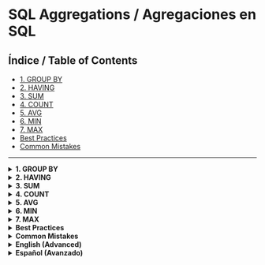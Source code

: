 # SQL Aggregations / Agregaciones en SQL

## Índice / Table of Contents

- [1. GROUP BY](#1-group-by)
- [2. HAVING](#2-having)
- [3. SUM](#3-sum)
- [4. COUNT](#4-count)
- [5. AVG](#5-avg)
- [6. MIN](#6-min)
- [7. MAX](#7-max)
- [Best Practices](#best-practices)
- [Common Mistakes](#common-mistakes)

---

<details>
<summary><strong>1. GROUP BY</strong></summary>

<details>
<summary><strong>English</strong></summary>

#### Theory
The `GROUP BY` clause groups rows that have the same values in specified columns into summary rows, like "total salary by department". It is used with aggregate functions (SUM, COUNT, AVG, etc.).

- **Purpose:** Summarize data by categories or groups.
- **Syntax:**
  ```sql
  SELECT column, AGG_FUNCTION(column)
  FROM table
  GROUP BY column;
  ```
- **How it works:** Rows are grouped by the specified column(s), and the aggregate function is applied to each group.

#### Example
Suppose you have:

**employees**
| id | name    | department | salary |
|----|---------|------------|--------|
| 1  | Alice   | HR         | 50000  |
| 2  | Bob     | IT         | 60000  |
| 3  | Charlie | IT         | 65000  |
| 4  | Diana   | Finance    | 70000  |
| 5  | Eve     | IT         | 62000  |

```sql
SELECT department, COUNT(*) AS num_employees
FROM employees
GROUP BY department;
```
_Result:_
| department | num_employees |
|------------|---------------|
| HR         | 1             |
| IT         | 3             |
| Finance    | 1             |

#### Visualization
Each department is listed once, with the number of employees in that department.

#### Use Cases
- Total sales by region
- Number of students per class
- Average score by subject

#### Best Practices
- Always include all non-aggregated columns in the GROUP BY clause.
- Use clear aliases for aggregated columns.

#### Common Mistakes
- Selecting columns not in GROUP BY or not aggregated.
- Forgetting to use aggregate functions with GROUP BY.

#### Advanced Example: Multiple Columns
```sql
SELECT department, salary, COUNT(*)
FROM employees
GROUP BY department, salary;
```

</details>
<details>
<summary><strong>Español</strong></summary>

#### Teoría
La cláusula `GROUP BY` agrupa filas que tienen los mismos valores en las columnas especificadas en filas resumen, como "salario total por departamento". Se usa junto con funciones de agregación (SUM, COUNT, AVG, etc.).

- **Propósito:** Resumir datos por categorías o grupos.
- **Sintaxis:**
  ```sql
  SELECT columna, FUNC_AGREGADA(columna)
  FROM tabla
  GROUP BY columna;
  ```
- **Cómo funciona:** Las filas se agrupan por la(s) columna(s) especificada(s) y la función de agregación se aplica a cada grupo.

#### Ejemplo
Supón que tienes:

**employees**
| id | name    | department | salary |
|----|---------|------------|--------|
| 1  | Alice   | HR         | 50000  |
| 2  | Bob     | IT         | 60000  |
| 3  | Charlie | IT         | 65000  |
| 4  | Diana   | Finance    | 70000  |
| 5  | Eve     | IT         | 62000  |

```sql
SELECT department, COUNT(*) AS num_empleados
FROM employees
GROUP BY department;
```
_Resultado:_
| department | num_empleados |
|------------|---------------|
| HR         | 1             |
| IT         | 3             |
| Finance    | 1             |

#### Visualización
Cada departamento aparece una vez, con la cantidad de empleados en ese departamento.

#### Casos de uso
- Ventas totales por región
- Número de estudiantes por clase
- Promedio por materia

#### Buenas Prácticas
- Incluye siempre todas las columnas no agregadas en el GROUP BY.
- Usa alias claros para las columnas agregadas.

#### Errores Comunes
- Seleccionar columnas que no están en el GROUP BY ni son agregadas.
- Olvidar usar funciones de agregación con GROUP BY.

#### Ejemplo Avanzado: Múltiples columnas
```sql
SELECT department, salary, COUNT(*)
FROM employees
GROUP BY department, salary;
```

</details>
</details>

<details>
<summary><strong>2. HAVING</strong></summary>

<details>
<summary><strong>English</strong></summary>

#### Theory
The `HAVING` clause filters records that work on summarized group data. It's like a WHERE clause but for groups, used after the `GROUP BY` clause.

- **Purpose:** Filter groups based on aggregate properties.
- **Syntax:**
  ```sql
  SELECT column, AGG_FUNCTION(column)
  FROM table
  GROUP BY column
  HAVING condition;
  ```
- **How it works:** Groups are formed with `GROUP BY`, then `HAVING` filters these groups.

#### Example
Continuing with the employees table, to find departments with more than 1 employee:

```sql
SELECT department, COUNT(*) AS num_employees
FROM employees
GROUP BY department
HAVING COUNT(*) > 1;
```
_Result:_
| department | num_employees |
|------------|---------------|
| IT         | 3             |

#### Visualization
Similar to the GROUP BY result, but only showing groups that meet the HAVING condition.

#### Use Cases
- Filter products with total sales above a certain amount.
- Find departments with an average salary below a threshold.

#### Best Practices
- Use `HAVING` for conditions on aggregated data, use `WHERE` for row-level conditions.
- Be mindful of performance, as `HAVING` can be less efficient.

#### Common Mistakes
- Using `HAVING` without `GROUP BY`.
- Confusing `HAVING` with `WHERE`.

</details>
<details>
<summary><strong>Español</strong></summary>

#### Teoría
La cláusula `HAVING` filtra registros que trabajan con datos de grupo resumidos. Es como una cláusula WHERE pero para grupos, y se usa después de la cláusula `GROUP BY`.

- **Propósito:** Filtrar grupos basados en propiedades agregadas.
- **Sintaxis:**
  ```sql
  SELECT columna, FUNC_AGREGADA(columna)
  FROM tabla
  GROUP BY columna
  HAVING condición;
  ```
- **Cómo funciona:** Se forman grupos con `GROUP BY`, luego `HAVING` filtra estos grupos.

#### Ejemplo
Continuando con la tabla de empleados, para encontrar departamentos con más de 1 empleado:

```sql
SELECT department, COUNT(*) AS num_empleados
FROM employees
GROUP BY department
HAVING COUNT(*) > 1;
```
_Resultado:_
| department | num_empleados |
|------------|---------------|
| IT         | 3             |

#### Visualización
Similar al resultado de GROUP BY, pero solo mostrando grupos que cumplen con la condición de HAVING.

#### Casos de uso
- Filtrar productos con ventas totales por encima de cierta cantidad.
- Encontrar departamentos con un salario promedio por debajo de un umbral.

#### Buenas Prácticas
- Usa `HAVING` para condiciones sobre datos agregados, usa `WHERE` para condiciones a nivel de fila.
- Ten en cuenta el rendimiento, ya que `HAVING` puede ser menos eficiente.

#### Errores Comunes
- Usar `HAVING` sin `GROUP BY`.
- Confundir `HAVING` con `WHERE`.

</details>
</details>

<details>
<summary><strong>3. SUM</strong></summary>

<details>
<summary><strong>English</strong></summary>

#### Theory
The `SUM` function calculates the total sum of a numeric column. It ignores NULL values.

- **Purpose:** Get the total value of a column.
- **Syntax:**
  ```sql
  SELECT SUM(column)
  FROM table
  WHERE condition;
  ```
- **How it works:** Adds up all values in the column that meet the condition.

#### Example
To find the total salary of all employees:

```sql
SELECT SUM(salary) AS total_salary
FROM employees;
```
_Result:_
| total_salary |
|--------------|
| 307000       |

#### Visualization
A single value representing the total sum.

#### Use Cases
- Total sales amount
- Total quantity of items

#### Best Practices
- Use meaningful aliases for the result.
- Ensure the column is numeric.

#### Common Mistakes
- Using SUM on non-numeric columns.
- Forgetting that SUM ignores NULLs.

</details>
<details>
<summary><strong>Español</strong></summary>

#### Teoría
La función `SUM` calcula la suma total de una columna numérica. Ignora los valores NULL.

- **Propósito:** Obtener el valor total de una columna.
- **Sintaxis:**
  ```sql
  SELECT SUM(columna)
  FROM tabla
  WHERE condición;
  ```
- **Cómo funciona:** Suma todos los valores en la columna que cumplen con la condición.

#### Ejemplo
Para encontrar el salario total de todos los empleados:

```sql
SELECT SUM(salary) AS total_salario
FROM employees;
```
_Resultado:_
| total_salario |
|----------------|
| 307000         |

#### Visualización
Un solo valor que representa la suma total.

#### Casos de uso
- Monto total de ventas
- Cantidad total de artículos

#### Buenas Prácticas
- Usa alias significativos para el resultado.
- Asegúrate de que la columna sea numérica.

#### Errores Comunes
- Usar SUM en columnas no numéricas.
- Olvidar que SUM ignora los NULL.

</details>
</details>

<details>
<summary><strong>4. COUNT</strong></summary>

<details>
<summary><strong>English</strong></summary>

#### Theory
The `COUNT` function returns the number of rows that match a specified criterion. It can count all rows or only those with non-NULL values in a specified column.

- **Purpose:** Count rows or non-NULL values.
- **Syntax:**
  ```sql
  SELECT COUNT(column)
  FROM table
  WHERE condition;
  ```
- **How it works:** Counts the number of rows that meet the condition.

#### Example
To count the total number of employees:

```sql
SELECT COUNT(*) AS total_employees
FROM employees;
```
_Result:_
| total_employees |
|-----------------|
| 5               |

To count employees with a specified department:

```sql
SELECT COUNT(department) AS num_departments
FROM employees
WHERE department IS NOT NULL;
```
_Result:_
| num_departments |
|-----------------|
| 5               |

#### Visualization
A single value representing the count.

#### Use Cases
- Count of orders, customers, or products.
- Number of active users.

#### Best Practices
- Use COUNT(*) to count all rows, including duplicates and NULLs.
- Use COUNT(column) to count non-NULL values in a column.

#### Common Mistakes
- Using COUNT on a column with all NULL values and expecting a non-zero result.
- Forgetting that COUNT(column) does not count NULLs.

</details>
<details>
<summary><strong>Español</strong></summary>

#### Teoría
La función `COUNT` devuelve el número de filas que coinciden con un criterio específico. Puede contar todas las filas o solo aquellas con valores no NULL en una columna específica.

- **Propósito:** Contar filas o valores no NULL.
- **Sintaxis:**
  ```sql
  SELECT COUNT(columna)
  FROM tabla
  WHERE condición;
  ```
- **Cómo funciona:** Cuenta el número de filas que cumplen con la condición.

#### Ejemplo
Para contar el número total de empleados:

```sql
SELECT COUNT(*) AS total_empleados
FROM employees;
```
_Resultado:_
| total_empleados |
|-----------------|
| 5               |

Para contar empleados con un departamento específico:

```sql
SELECT COUNT(department) AS num_departamentos
FROM employees
WHERE department IS NOT NULL;
```
_Resultado:_
| num_departamentos |
|-------------------|
| 5                 |

#### Visualización
Un solo valor que representa el conteo.

#### Casos de uso
- Conteo de pedidos, clientes o productos.
- Número de usuarios activos.

#### Buenas Prácticas
- Usa COUNT(*) para contar todas las filas, incluyendo duplicados y NULLs.
- Usa COUNT(columna) para contar valores no NULL en una columna.

#### Errores Comunes
- Usar COUNT en una columna con todos los valores NULL y esperar un resultado distinto de cero.
- Olvidar que COUNT(columna) no cuenta los NULL.

</details>
</details>

<details>
<summary><strong>5. AVG</strong></summary>

<details>
<summary><strong>English</strong></summary>

#### Theory
The `AVG` function calculates the average value of a numeric column, ignoring NULLs.

- **Purpose:** Get the average value of a column.
- **Syntax:**
  ```sql
  SELECT AVG(column)
  FROM table
  WHERE condition;
  ```
- **How it works:** Adds up all values in the column that meet the condition and divides by the count of those values.

#### Example
To find the average salary of employees:

```sql
SELECT AVG(salary) AS average_salary
FROM employees;
```
_Result:_
| average_salary |
|----------------|
| 61400          |

#### Visualization
A single value representing the average.

#### Use Cases
- Average sales, temperatures, or scores.

#### Best Practices
- Ensure the column is numeric.
- Use meaningful aliases.

#### Common Mistakes
- Using AVG on non-numeric columns.
- Forgetting that AVG ignores NULLs.

</details>
<details>
<summary><strong>Español</strong></summary>

#### Teoría
La función `AVG` calcula el valor promedio de una columna numérica, ignorando los NULL.

- **Propósito:** Obtener el valor promedio de una columna.
- **Sintaxis:**
  ```sql
  SELECT AVG(columna)
  FROM tabla
  WHERE condición;
  ```
- **Cómo funciona:** Suma todos los valores en la columna que cumplen con la condición y divide por el conteo de esos valores.

#### Ejemplo
Para encontrar el salario promedio de los empleados:

```sql
SELECT AVG(salary) AS salario_promedio
FROM employees;
```
_Resultado:_
| salario_promedio |
|------------------|
| 61400            |

#### Visualización
Un solo valor que representa el promedio.

#### Casos de uso
- Promedio de ventas, temperaturas o calificaciones.

#### Buenas Prácticas
- Asegúrate de que la columna sea numérica.
- Usa alias significativos.

#### Errores Comunes
- Usar AVG en columnas no numéricas.
- Olvidar que AVG ignora los NULL.

</details>
</details>

<details>
<summary><strong>6. MIN</strong></summary>

<details>
<summary><strong>English</strong></summary>

#### Theory
The `MIN` function returns the smallest value in a set of values. It can be used with numeric, date, or string columns.

- **Purpose:** Find the minimum value in a column.
- **Syntax:**
  ```sql
  SELECT MIN(column)
  FROM table
  WHERE condition;
  ```
- **How it works:** Scans the column and returns the smallest value that meets the condition.

#### Example
To find the lowest salary in the employees table:

```sql
SELECT MIN(salary) AS lowest_salary
FROM employees;
```
_Result:_
| lowest_salary |
|---------------|
| 50000         |

#### Visualization
A single value representing the minimum.

#### Use Cases
- Lowest price, earliest date, or smallest quantity.

#### Best Practices
- Ensure the column is appropriate for MIN (e.g., not a text column for lexicographical min).
- Use meaningful aliases.

#### Common Mistakes
- Using MIN on inappropriate data types.
- Forgetting that MIN works on the entire set of values, not just visible rows.

</details>
<details>
<summary><strong>Español</strong></summary>

#### Teoría
La función `MIN` devuelve el valor más pequeño en un conjunto de valores. Se puede usar con columnas numéricas, de fecha o de texto.

- **Propósito:** Encontrar el valor mínimo en una columna.
- **Sintaxis:**
  ```sql
  SELECT MIN(columna)
  FROM tabla
  WHERE condición;
  ```
- **Cómo funciona:** Escanea la columna y devuelve el valor más pequeño que cumple con la condición.

#### Ejemplo
Para encontrar el salario más bajo en la tabla de empleados:

```sql
SELECT MIN(salary) AS salario_mas_bajo
FROM employees;
```
_Resultado:_
| salario_mas_bajo |
|------------------|
| 50000            |

#### Visualización
Un solo valor que representa el mínimo.

#### Casos de uso
- Precio más bajo, fecha más temprana o cantidad más pequeña.

#### Buenas Prácticas
- Asegúrate de que la columna sea apropiada para MIN (por ejemplo, no una columna de texto para el mínimo lexicográfico).
- Usa alias significativos.

#### Errores Comunes
- Usar MIN en tipos de datos inapropiados.
- Olvidar que MIN opera sobre todo el conjunto de valores, no solo sobre las filas visibles.

</details>
</details>

<details>
<summary><strong>7. MAX</strong></summary>

<details>
<summary><strong>English</strong></summary>

#### Theory
The `MAX` function returns the largest value in a set of values. It can be used with numeric, date, or string columns.

- **Purpose:** Find the maximum value in a column.
- **Syntax:**
  ```sql
  SELECT MAX(column)
  FROM table
  WHERE condition;
  ```
- **How it works:** Scans the column and returns the largest value that meets the condition.

#### Example
To find the highest salary in the employees table:

```sql
SELECT MAX(salary) AS highest_salary
FROM employees;
```
_Result:_
| highest_salary |
|----------------|
| 70000          |

#### Visualization
A single value representing the maximum.

#### Use Cases
- Highest price, latest date, or largest quantity.

#### Best Practices
- Ensure the column is appropriate for MAX (e.g., not a text column for lexicographical max).
- Use meaningful aliases.

#### Common Mistakes
- Using MAX on inappropriate data types.
- Forgetting that MAX works on the entire set of values, not just visible rows.

</details>
<details>
<summary><strong>Español</strong></summary>

#### Teoría
La función `MAX` devuelve el valor más grande en un conjunto de valores. Se puede usar con columnas numéricas, de fecha o de texto.

- **Propósito:** Encontrar el valor máximo en una columna.
- **Sintaxis:**
  ```sql
  SELECT MAX(columna)
  FROM tabla
  WHERE condición;
  ```
- **Cómo funciona:** Escanea la columna y devuelve el valor más grande que cumple con la condición.

#### Ejemplo
Para encontrar el salario más alto en la tabla de empleados:

```sql
SELECT MAX(salary) AS salario_mas_alto
FROM employees;
```
_Resultado:_
| salario_mas_alto |
|------------------|
| 70000            |

#### Visualización
Un solo valor que representa el máximo.

#### Casos de uso
- Precio más alto, fecha más reciente o cantidad más grande.

#### Buenas Prácticas
- Asegúrate de que la columna sea apropiada para MAX (por ejemplo, no una columna de texto para el máximo lexicográfico).
- Usa alias significativos.

#### Errores Comunes
- Usar MAX en tipos de datos inapropiados.
- Olvidar que MAX opera sobre todo el conjunto de valores, no solo sobre las filas visibles.

</details>
</details>

<details>
<summary><strong>Best Practices</strong></summary>

<details>
<summary><strong>English</strong></summary>

- Always specify the columns you need instead of using `SELECT *`.
- Use table aliases to make queries more readable.
- Be explicit about your JOINs (INNER, LEFT, etc.).
- Filter data as early as possible (use WHERE before GROUP BY).
- Keep aggregate functions simple and to the point.
- Document complex queries with comments.

</details>
<details>
<summary><strong>Español</strong></summary>

- Especifica siempre las columnas que necesitas en lugar de usar `SELECT *`.
- Usa alias de tabla para que las consultas sean más legibles.
- Sé explícito sobre tus JOINs (INNER, LEFT, etc.).
- Filtra los datos lo antes posible (usa WHERE antes de GROUP BY).
- Mantén las funciones de agregación simples y directas.
- Documenta consultas complejas con comentarios.

</details>
</details>

<details>
<summary><strong>Common Mistakes</strong></summary>

<details>
<summary><strong>English</strong></summary>

- Forgetting to include all non-aggregated columns in the `GROUP BY` clause.
- Using aggregate functions without `GROUP BY` when needed.
- Confusing `HAVING` with `WHERE`.
- Not using table aliases, leading to ambiguous queries.
- Overusing `SELECT *` in queries.

</details>
<details>
<summary><strong>Español</strong></summary>

- Olvidar incluir todas las columnas no agregadas en la cláusula `GROUP BY`.
- Usar funciones de agregación sin `GROUP BY` cuando es necesario.
- Confundir `HAVING` con `WHERE`.
- No usar alias de tabla, lo que lleva a consultas ambiguas.
- Abusar de `SELECT *` en las consultas.

</details>
</details>

<details>
<summary><strong>English (Advanced)</strong></summary>

- Use indexes on columns filtered before aggregation to improve performance.
- Avoid complex calculations inside aggregate functions; pre-calculate values if possible.
- Prefer CTEs or subqueries to break down complex aggregations for better readability and maintainability.
- Limit aggregations on large datasets without pagination or filters to prevent bottlenecks.
- Review execution plans to identify and optimize slow aggregate queries.
- Be aware of the impact of NULL values on aggregation results.
- When using window functions with aggregations, understand the difference in result sets and use cases.
- Consider database-specific features (e.g., FILTER in PostgreSQL, analytic functions in SQL Server) for advanced aggregations.
- Test queries with realistic data volumes to ensure scalability.

</details>
<details>
<summary><strong>Español (Avanzado)</strong></summary>

- Usa índices en las columnas que filtras antes de agrupar para mejorar el rendimiento.
- Evita cálculos complejos dentro de funciones de agregación; realiza los cálculos previamente si es posible.
- Prefiere CTEs o subconsultas para descomponer agregaciones complejas y mejorar la legibilidad y mantenibilidad.
- Limita el uso de agregaciones en grandes volúmenes de datos sin paginación o filtros para evitar cuellos de botella.
- Revisa los planes de ejecución para identificar y optimizar consultas agregadas lentas.
- Considera el impacto de los valores NULL en los resultados de las agregaciones.
- Si usas funciones de ventana junto con agregaciones, comprende la diferencia en los resultados y los casos de uso.
- Considera características específicas del motor de base de datos (por ejemplo, FILTER en PostgreSQL, funciones analíticas en SQL Server) para agregaciones avanzadas.
- Prueba las consultas con volúmenes de datos realistas para asegurar la escalabilidad.

</details>
